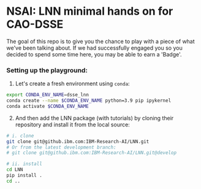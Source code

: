 # NSAI: LNN minimal hands on for CAO-DSSE

The goal of this repo is to give you the chance to play with a piece of what we've been talking about.
If we had successfully engaged you so you decided to spend some time here, you may be able to earn a 'Badge'.

### Setting up the playground:

1. Let's create a fresh environment using `conda`:
```bash
export CONDA_ENV_NAME=dsse_lnn
conda create --name $CONDA_ENV_NAME python=3.9 pip ipykernel
conda activate $CONDA_ENV_NAME
```

2. And then add the LNN package (with tutorials) by cloning their repository and install it from the local source:

```bash
# i. clone
git clone git@github.ibm.com:IBM-Research-AI/LNN.git
# Or from the latest development branch:
# git clone git@github.ibm.com:IBM-Research-AI/LNN.git@develop

# ii. install
cd LNN
pip install .
cd ..
```